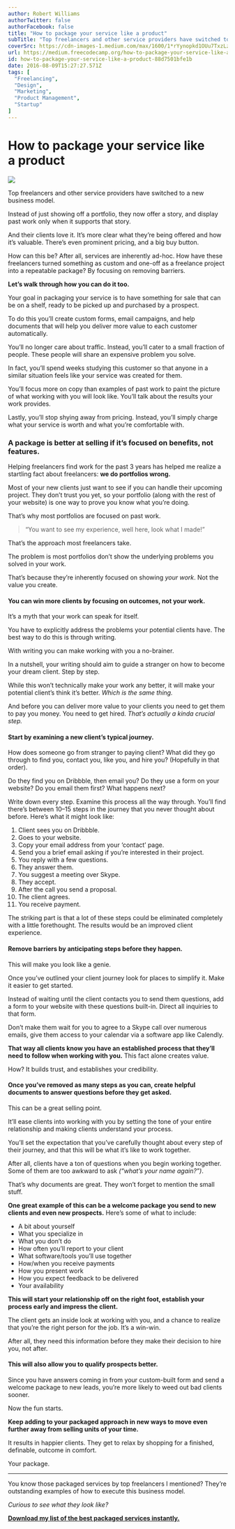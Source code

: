 ```yaml
---
author: Robert Williams
authorTwitter: false
authorFacebook: false
title: "How to package your service like a product"
subTitle: "Top freelancers and other service providers have switched to a new business model...."
coverSrc: https://cdn-images-1.medium.com/max/1600/1*rYynopkd1OUu7TxzLzyGiw.png
url: https://medium.freecodecamp.org/how-to-package-your-service-like-a-product-88d7501bfe1b
id: how-to-package-your-service-like-a-product-88d7501bfe1b
date: 2016-08-09T15:27:27.571Z
tags: [
  "Freelancing",
  "Design",
  "Marketing",
  "Product Management",
  "Startup"
]
---
```

# How to package your service like a product



![](https://cdn-images-1.medium.com/max/1600/1*rYynopkd1OUu7TxzLzyGiw.png)



Top freelancers and other service providers have switched to a new business model.

Instead of just showing off a portfolio, they now offer a story, and display past work only when it supports that story.

And their clients love it. It’s more clear what they’re being offered and how it’s valuable. There’s even prominent pricing, and a big buy button.

How can this be? After all, services are inherently ad-hoc. How have these freelancers turned something as custom and one-off as a freelance project into a repeatable package? By focusing on removing barriers.

**Let’s walk through how you can do it too.**

Your goal in packaging your service is to have something for sale that can be on a shelf, ready to be picked up and purchased by a prospect.

To do this you’ll create custom forms, email campaigns, and help documents that will help you deliver more value to each customer automatically.

You’ll no longer care about traffic. Instead, you’ll cater to a small fraction of people. These people will share an expensive problem you solve.

In fact, you’ll spend weeks studying this customer so that anyone in a similar situation feels like your service was created for them.

You’ll focus more on copy than examples of past work to paint the picture of what working with you will look like. You’ll talk about the results your work provides.

Lastly, you’ll stop shying away from pricing. Instead, you’ll simply charge what your service is worth and what you’re comfortable with.

### A package is better at selling if it’s focused on benefits, not features.

Helping freelancers find work for the past 3 years has helped me realize a startling fact about freelancers: **we do portfolios wrong.**

Most of your new clients just want to see if you can handle their upcoming project. They don’t trust you yet, so your portfolio (along with the rest of your website) is one way to prove you know what you’re doing.

That’s why most portfolios are focused on past work.

> “You want to see my experience, well here, look what I made!”

That’s the approach most freelancers take.

The problem is most portfolios don’t show the underlying problems you solved in your work.

That’s because they’re inherently focused on showing _your work_. Not the value you create.

#### You can win more clients by focusing on outcomes, not your work.

It’s a myth that your work can speak for itself.

You have to explicitly address the problems your potential clients have. The best way to do this is through writing.

With writing you can make working with you a no-brainer.

In a nutshell, your writing should aim to guide a stranger on how to become your dream client. Step by step.

While this won’t technically make your work any better, it will make your potential client’s think it’s better. _Which is the same thing._

And before you can deliver more value to your clients you need to get them to pay you money. You need to get hired. _That’s actually a kinda crucial step._

#### Start by examining a new client’s typical journey.

How does someone go from stranger to paying client? What did they go through to find you, contact you, like you, and hire you? (Hopefully in that order).

Do they find you on Dribbble, then email you? Do they use a form on your website? Do you email them first? What happens next?

Write down every step. Examine this process all the way through. You’ll find there’s between 10–15 steps in the journey that you never thought about before. Here’s what it might look like:

1.  Client sees you on Dribbble.
2.  Goes to your website.
3.  Copy your email address from your ‘contact’ page.
4.  Send you a brief email asking if you’re interested in their project.
5.  You reply with a few questions.
6.  They answer them.
7.  You suggest a meeting over Skype.
8.  They accept.
9.  After the call you send a proposal.
10.  The client agrees.
11.  You receive payment.

The striking part is that a lot of these steps could be eliminated completely with a little forethought. The results would be an improved client experience.

#### Remove barriers by anticipating steps before they happen.

This will make you look like a genie.

Once you’ve outlined your client journey look for places to simplify it. Make it easier to get started.

Instead of waiting until the client contacts you to send them questions, add a form to your website with these questions built-in. Direct all inquiries to that form.

Don’t make them wait for you to agree to a Skype call over numerous emails, give them access to your calendar via a software app like Calendly.

**That way all clients know you have an established process that they’ll need to follow when working with you.** This fact alone creates value.

How? It builds trust, and establishes your credibility.

#### Once you’ve removed as many steps as you can, create helpful documents to answer questions before they get asked.

This can be a great selling point.

It’ll ease clients into working with you by setting the tone of your entire relationship and making clients understand your process.

You’ll set the expectation that you’ve carefully thought about every step of their journey, and that this will be what it’s like to work together.

After all, clients have a ton of questions when you begin working together. Some of them are too awkward to ask _(“what’s your name again?”)_.

That’s why documents are great. They won’t forget to mention the small stuff.

**One great example of this can be a welcome package you send to new clients and even new prospects.** Here’s some of what to include:

*   A bit about yourself
*   What you specialize in
*   What you don’t do
*   How often you’ll report to your client
*   What software/tools you’ll use together
*   How/when you receive payments
*   How you present work
*   How you expect feedback to be delivered
*   Your availability

**This will start your relationship off on the right foot, establish your process early and impress the client.**

The client gets an inside look at working with you, and a chance to realize that you’re the right person for the job. It’s a win-win.

After all, they need this information before they make their decision to hire you, not after.

#### This will also allow you to qualify prospects better.

Since you have answers coming in from your custom-built form and send a welcome package to new leads, you’re more likely to weed out bad clients sooner.

Now the fun starts.

**Keep adding to your packaged approach in new ways to move even further away from selling units of your time.**

It results in happier clients. They get to relax by shopping for a finished, definable, outcome in comfort.

Your package.











* * *







You know those packaged services by top freelancers I mentioned? They’re outstanding examples of how to execute this business model.

_Curious to see what they look like?_

[**Download my list of the best packaged services instantly.**](https://letsworkshop.com/bonus/productized-consulting-list/)








